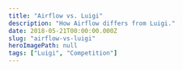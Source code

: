 ```yaml
---
title: "Airflow vs. Luigi"
description: "How Airflow differs from Luigi."
date: 2018-05-21T00:00:00.000Z
slug: "airflow-vs-luigi"
heroImagePath: null
tags: ["Luigi", "Competition"]
---
```


